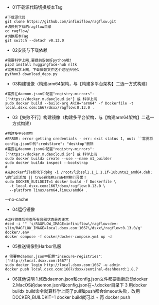 * 01下载源代码切换版本Tag
```shell
#下载源代码
git clone https://github.com/infiniflow/ragflow.git
#切换到下载的ragflow目录
cd ragflow/
#切换版本Tag
git switch --detach v0.13.0
```

* 02安装与下载依赖
```shell
#需要科学上网,要提前安装好python哦!
pip3 install huggingface-hub nltk
#需要科学上网，下载依赖文件这个过程会很久
python3 download_deps.py
```

* 03构建镜像（构建arm64架构，与【构建多平台架构】二选一方式构建）
```shell
#需要在daemon.json中配置"registry-mirrors": ["https://docker.m.daocloud.io"] 或 科学上网
sudo docker build --build-arg ARCH="arm64" -f Dockerfile -t local.dsxx.com:1667/dsxx/ragflow:0.13.0 .
```

* 03【失败不行】构建镜像（构建多平台架构，与【构建arm64架构】二选一方式构建）
```shell
#构建多平台架构
#ERROR: error getting credentials - err: exit status 1, out: ``需要将config.json中的"credsStore": "desktop"删除
#需要在daemon.json中配置"registry-mirrors": ["https://docker.m.daocloud.io"] 或 科学上网
sudo docker buildx create --use --name m1_builder
sudo docker buildx inspect --bootstrap
#
#先Dockerfile修改下dpkg -i /root/libssl1.1_1.1.1f-1ubuntu2_amd64.deb; \的fi后添加 || true避免在arm64时执行异常！
sudo DOCKER_BUILDKIT=1 docker build -f Dockerfile \
  -t local.dsxx.com:1667/dsxx/ragflow:0.13.0 \
  --platform linux/arm64,linux/amd64 .
```
--no-cache
* 04运行镜像
```shell
#运行镜像后检查所有容器状态是否正常
#sed -i "" 's/RAGFLOW_IMAGE=infiniflow\/ragflow:dev-slim/RAGFLOW_IMAGE=local.dsxx.com:1667\/dsxx\/ragflow:0.13.0/g' 
docker/.env
docker compose -f docker/docker-compose.yml up -d
```

* 05推送镜像到Harbor私服
```shell
# 需要在daemon.json中配置"insecure-registries": ["http://local.dsxx.com:1667"]
sudo docker login http://local.dsxx.com:1667 -u admin
docker push local.dsxx.com:1667/dsxx/sentinel-dashboard:1.8.7
```

* 06其他说明
1.修改daemon.json和config.json文件都要重新启动docker
2.MacOS的daemon.json和config.json在~/.docker目录下
3.用docker buildx build命令就算科学上网了pull和push都会timeout失败，改用DOCKER_BUILDKIT=1 docker build就可以 + 再 docker push 